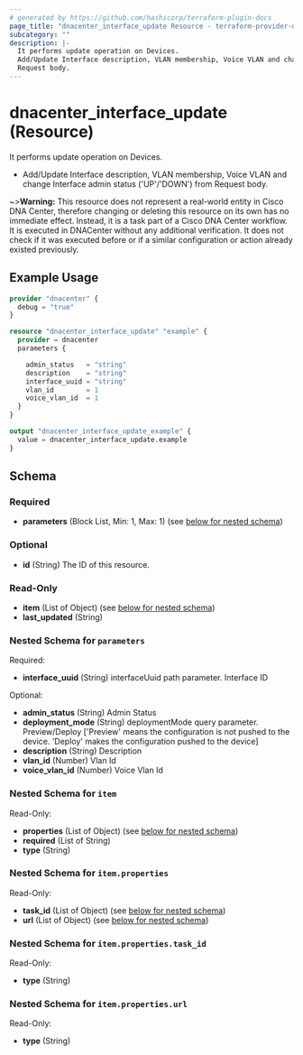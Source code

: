```yaml
---
# generated by https://github.com/hashicorp/terraform-plugin-docs
page_title: "dnacenter_interface_update Resource - terraform-provider-dnacenter"
subcategory: ""
description: |-
  It performs update operation on Devices.
  Add/Update Interface description, VLAN membership, Voice VLAN and change Interface admin status ('UP'/'DOWN') from
  Request body.
---
```


# dnacenter_interface_update (Resource)

It performs update operation on Devices.

- Add/Update Interface description, VLAN membership, Voice VLAN and change Interface admin status ('UP'/'DOWN') from
Request body.

~>**Warning:**
This resource does not represent a real-world entity in Cisco DNA Center, therefore changing or deleting this resource on its own has no immediate effect.
Instead, it is a task part of a Cisco DNA Center workflow. It is executed in DNACenter without any additional verification. It does not check if it was executed before or if a similar configuration or action already existed previously.

## Example Usage

```terraform
provider "dnacenter" {
  debug = "true"
}

resource "dnacenter_interface_update" "example" {
  provider = dnacenter
  parameters {

    admin_status   = "string"
    description    = "string"
    interface_uuid = "string"
    vlan_id        = 1
    voice_vlan_id  = 1
  }
}

output "dnacenter_interface_update_example" {
  value = dnacenter_interface_update.example
}
```

<!-- schema generated by tfplugindocs -->
## Schema

### Required

- **parameters** (Block List, Min: 1, Max: 1) (see [below for nested schema](#nestedblock--parameters))

### Optional

- **id** (String) The ID of this resource.

### Read-Only

- **item** (List of Object) (see [below for nested schema](#nestedatt--item))
- **last_updated** (String)

<a id="nestedblock--parameters"></a>
### Nested Schema for `parameters`

Required:

- **interface_uuid** (String) interfaceUuid path parameter. Interface ID

Optional:

- **admin_status** (String) Admin Status
- **deployment_mode** (String) deploymentMode query parameter. Preview/Deploy ['Preview' means the configuration is not pushed to the device. 'Deploy' makes the configuration pushed to the device]
- **description** (String) Description
- **vlan_id** (Number) Vlan Id
- **voice_vlan_id** (Number) Voice Vlan Id


<a id="nestedatt--item"></a>
### Nested Schema for `item`

Read-Only:

- **properties** (List of Object) (see [below for nested schema](#nestedobjatt--item--properties))
- **required** (List of String)
- **type** (String)

<a id="nestedobjatt--item--properties"></a>
### Nested Schema for `item.properties`

Read-Only:

- **task_id** (List of Object) (see [below for nested schema](#nestedobjatt--item--properties--task_id))
- **url** (List of Object) (see [below for nested schema](#nestedobjatt--item--properties--url))

<a id="nestedobjatt--item--properties--task_id"></a>
### Nested Schema for `item.properties.task_id`

Read-Only:

- **type** (String)


<a id="nestedobjatt--item--properties--url"></a>
### Nested Schema for `item.properties.url`

Read-Only:

- **type** (String)



